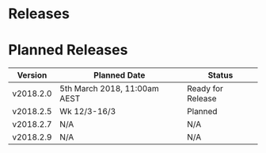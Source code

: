 # Releases

# Planned Releases

| Version   | Planned Date                 | Status            |
|-----------|------------------------------|-------------------|
| v2018.2.0 | 5th March 2018, 11:00am AEST | Ready for Release | 
| v2018.2.5 | Wk 12/3-16/3                 | Planned           |
| v2018.2.7 | N/A                          | N/A               |
| v2018.2.9 | N/A                          | N/A               |
